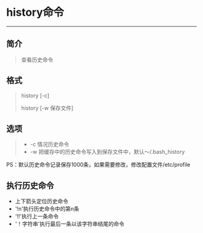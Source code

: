 # history命令

***

## 简介

> 查看历史命令

## 格式

> history [-c]
>
> history [-w 保存文件]

## 选项

> * -c 情况历史命令
> * -w 把缓存中的历史命令写入到保存文件中，默认～/.bash_history

PS：默认历史命令记录保存1000条，如果需要修改，修改配置文件/etc/profile

## 执行历史命令

* 上下箭头定位历史命令
* '!n'执行历史命令中的第n条
* '!!'执行上一条命令
* '！字符串'执行最后一条以该字符串结尾的命令